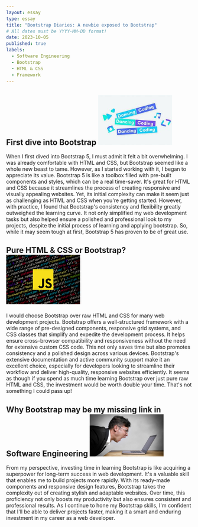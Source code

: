```yaml
---
layout: essay
type: essay
title: "Bootstrap Diaries: A newbie exposed to Bootstrap"
# All dates must be YYYY-MM-DD format!
date: 2023-10-05
published: true
labels:
  - Software Engineering
  - Bootstrap
  - HTML & CSS
  - Framework
---
```


## First dive into Bootstrap <img width="200px" class="rounded float-start pe-4" src="../img/difficulty/dancingcoding.jpg">

When I first dived into Bootstrap 5, I must admit it felt a bit overwhelming. I was already comfortable with HTML and CSS, but Bootstrap seemed like a whole new beast to tame. However, as I started working with it, I began to appreciate its value. Bootstrap 5 is like a toolbox filled with pre-built components and styles, which can be a real time-saver. It's great for HTML and CSS because it streamlines the process of creating responsive and visually appealing websites. Yet, its initial complexity can make it seem just as challenging as HTML and CSS when you're getting started. However, with practice, I found that Bootstrap's consistency and flexibility greatly outweighed the learning curve. It not only simplified my web development tasks but also helped ensure a polished and professional look to my projects, despite the initial process of learning and applying bootstrap. So, while it may seem tough at first, Bootstrap 5 has proven to be of great use.

## Pure HTML & CSS or Bootstrap? <img width="200px" class="rounded float-start pe-4" src="../img/difficulty/javascript.jpg">

I would choose Bootstrap over raw HTML and CSS for many web development projects. Bootstrap offers a well-structured framework with a wide range of pre-designed components, responsive grid systems, and CSS classes that simplify and expedite the development process. It helps ensure cross-browser compatibility and responsiveness without the need for extensive custom CSS code. This not only saves time but also promotes consistency and a polished design across various devices. Bootstrap's extensive documentation and active community support make it an excellent choice, especially for developers looking to streamline their workflow and deliver high-quality, responsive websites efficiently. It seems as though if you spend as much time learning Bootstrap over just pure raw HTML and CSS, the investment would be worth double your time. That's not something I could pass up!

## Why Bootstrap may be my missing link in Software Engineering <img width="200px" class="rounded float-start pe-4" src="../img/difficulty/athletic.jpg">

From my perspective, investing time in learning Bootstrap is like acquiring a superpower for long-term success in web development. It's a valuable skill that enables me to build projects more rapidly. With its ready-made components and responsive design features, Bootstrap takes the complexity out of creating stylish and adaptable websites. Over time, this proficiency not only boosts my productivity but also ensures consistent and professional results. As I continue to hone my Bootstrap skills, I'm confident that I'll be able to deliver projects faster, making it a smart and enduring investment in my career as a web developer.
